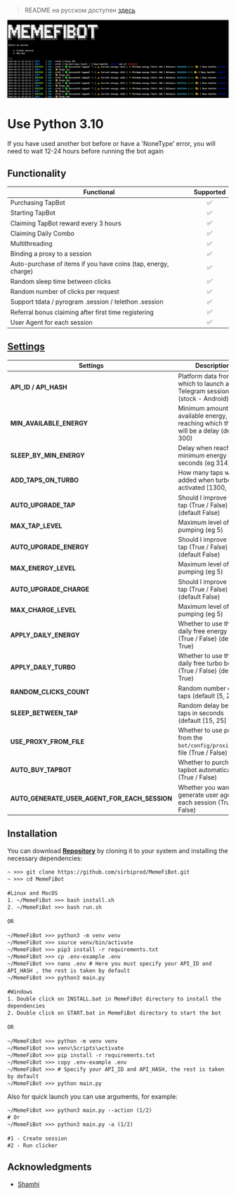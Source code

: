 > README на русском доступен [здесь](README-RU.md)


![img1](./.github/image/hero-image.png)

# Use Python 3.10

If you have used another bot before or have a 'NoneType' error, you will need to wait 12-24 hours before running the bot again

## Functionality

| Functional                                                     | Supported |
| -------------------------------------------------------------- | :-------: |
| Purchasing TapBot                                              |    ✅     |
| Starting TapBot                                                |    ✅     |
| Claiming TapBot reward every 3 hours                           |    ✅     |
| Claiming Daily Combo                                           |    ✅     |
| Multithreading                                                 |    ✅     |
| Binding a proxy to a session                                   |    ✅     |
| Auto-purchase of items if you have coins (tap, energy, charge) |    ✅     |
| Random sleep time between clicks                               |    ✅     |
| Random number of clicks per request                            |    ✅     |
| Support tdata / pyrogram .session / telethon .session          |    ✅     |
| Referral bonus claiming after first time registering           |    ✅     |
| User Agent for each session                                    |    ✅     |

## [Settings](https://github.com/FreddyWhest/MemeFiBot/blob/main/.env-example)

| Settings                 | Description                                                                                 |
| ------------------------ | --------------------------------------------------------------------------------------------|
| **API_ID / API_HASH**    | Platform data from which to launch a Telegram session (stock - Android)                     |
| **MIN_AVAILABLE_ENERGY** | Minimum amount of available energy, upon reaching which there will be a delay (default 300) |
| **SLEEP_BY_MIN_ENERGY**  | Delay when reaching minimum energy in seconds (eg 314)                                      |
| **ADD_TAPS_ON_TURBO**    | How many taps will be added when turbo is activated [1300, 2250]                            |
| **AUTO_UPGRADE_TAP**     | Should I improve the tap (True / False) (default False)                                     |
| **MAX_TAP_LEVEL**        | Maximum level of tap pumping (eg 5)                                                         |
| **AUTO_UPGRADE_ENERGY**  | Should I improve the tap (True / False)  (default False)                                    |
| **MAX_ENERGY_LEVEL**     | Maximum level of tap pumping (eg 5)                                                         |
| **AUTO_UPGRADE_CHARGE**  | Should I improve the tap (True / False)  (default False)                                    |
| **MAX_CHARGE_LEVEL**     | Maximum level of tap pumping (eg 5)                                                         |
| **APPLY_DAILY_ENERGY**   | Whether to use the daily free energy boost (True / False)  (default True)                   |
| **APPLY_DAILY_TURBO**    | Whether to use the daily free turbo boost (True / False)   (default True)                   |
| **RANDOM_CLICKS_COUNT**  | Random number of taps     (default [5, 23] )                                                |
| **SLEEP_BETWEEN_TAP**    | Random delay between taps in seconds (default [15, 25] )                                    |
| **USE_PROXY_FROM_FILE**  | Whether to use proxy from the `bot/config/proxies.txt` file (True / False)                  |
| **AUTO_BUY_TAPBOT**      | Whether to purchase tapbot automatically (True / False)                                     |
| **AUTO_GENERATE_USER_AGENT_FOR_EACH_SESSION** | Whether you want to generate user agent for each session (True / False)|

## Installation

You can download [**Repository**](https://github.com/sibiprod/MemeFiBot) by cloning it to your system and installing the necessary dependencies:

```shell
~ >>> git clone https://github.com/sirbiprod/MemeFiBot.git
~ >>> cd MemeFiBot

#Linux and MocOS
1. ~/MemeFiBot >>> bash install.sh
2. ~/MemeFiBot >>> bash run.sh

OR

~/MemeFiBot >>> python3 -m venv venv
~/MemeFiBot >>> source venv/bin/activate
~/MemeFiBot >>> pip3 install -r requirements.txt
~/MemeFiBot >>> cp .env-example .env
~/MemeFiBot >>> nano .env # Here you must specify your API_ID and API_HASH , the rest is taken by default
~/MemeFiBot >>> python3 main.py

#Windows
1. Double click on INSTALL.bat in MemeFiBot directory to install the dependencies
2. Double click on START.bat in MemeFiBot directory to start the bot

OR

~/MemeFiBot >>> python -m venv venv
~/MemeFiBot >>> venv\Scripts\activate
~/MemeFiBot >>> pip install -r requirements.txt
~/MemeFiBot >>> copy .env-example .env
~/MemeFiBot >>> # Specify your API_ID and API_HASH, the rest is taken by default
~/MemeFiBot >>> python main.py
```

Also for quick launch you can use arguments, for example:

```shell
~/MemeFiBot >>> python3 main.py --action (1/2)
# Or
~/MemeFiBot >>> python3 main.py -a (1/2)

#1 - Create session
#2 - Run clicker
```

## Acknowledgments

- [Shamhi](https://github.com/shamhi)
